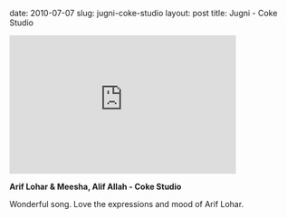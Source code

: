 date: 2010-07-07
slug: jugni-coke-studio
layout: post
title: Jugni - Coke Studio


<iframe width="400" height="245" src="http://www.youtube.com/embed/gjaH2iuoYWE?wmode=transparent&autohide=1&egm=0&hd=1&iv_load_policy=3&modestbranding=1&rel=0&showinfo=0&showsearch=0" frameborder="0" allowfullscreen></iframe><p><strong>Arif Lohar &amp; Meesha, Alif Allah - Coke Studio</strong></p>

<p>Wonderful song. Love the expressions and mood of Arif Lohar.</p>
